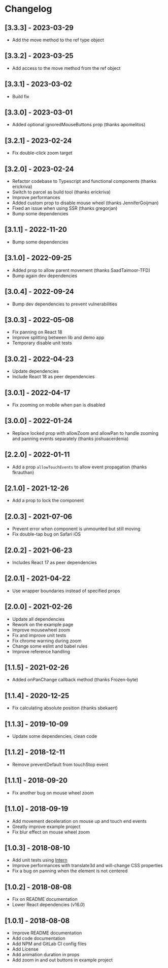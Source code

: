 # Changelog

## [3.3.3] - 2023-03-29
- Add the move method to the ref type object

## [3.3.2] - 2023-03-25
- Add access to the move method from the ref object

## [3.3.1] - 2023-03-02
- Build fix

## [3.3.0] - 2023-03-01
- Added optional ignoredMouseButtons prop (thanks apomelitos)

## [3.2.1] - 2023-02-24
- Fix double-click zoom target

## [3.2.0] - 2023-02-24
- Refactor codebase to Typescript and functional components (thanks erickriva)
- Switch to parcel as build tool (thanks erickriva)
- Improve performances
- Added custom prop to disable mouse wheel (thanks JenniferGoijman)
- Fixed an issue when using SSR (thanks gregorjan)
- Bump some dependencies

## [3.1.1] - 2022-11-20
- Bump some dependencies

## [3.1.0] - 2022-09-25
- Added prop to allow parent movement (thanks SaadTaimoor-TFD)
- Bump again dev dependencies

## [3.0.4] - 2022-09-24
- Bump dev dependencies to prevent vulnerabilities

## [3.0.3] - 2022-05-08
- Fix panning on React 18
- Improve splitting between lib and demo app
- Temporary disable unit tests

## [3.0.2] - 2022-04-23
- Update dependencies
- Include React 18 as peer dependencies

## [3.0.1] - 2022-04-17
- Fix zooming on mobile when pan is disabled

## [3.0.0] - 2022-01-24
- Replace locked prop with allowZoom and allowPan to handle zooming and panning events separately (thanks joshuacerdenia)

## [2.2.0] - 2022-01-11
- Add a prop `allowTouchEvents` to allow event propagation (thanks fkrauthan)

## [2.1.0] - 2021-12-26
- Add a prop to lock the component

## [2.0.3] - 2021-07-06
- Prevent error when component is unmounted but still moving
- Fix double-tap bug on Safari iOS

## [2.0.2] - 2021-06-23
- Includes React 17 as peer dependencies

## [2.0.1] - 2021-04-22
- Use wrapper boundaries instead of specified props

## [2.0.0] - 2021-02-26
- Update all dependencies
- Rework on the example page
- Improve mousewheel zoom
- Fix and improve unit tests
- Fix chrome warning during zoom
- Change some eslint and babel rules
- Improve reference handling

## [1.1.5] - 2021-02-26
- Added onPanChange callback method (thanks Frozen-byte)

## [1.1.4] - 2020-12-25
- Fix calculating absolute position (thanks sbekaert)

## [1.1.3] - 2019-10-09
- Update some dependencies, clean code

## [1.1.2] - 2018-12-11
- Remove preventDefault from touchStop event

## [1.1.1] - 2018-09-20
- Fix another bug on mouse wheel zoom

## [1.1.0] - 2018-09-19
- Add movement deceleration on mouse up and touch end events
- Greatly improve example project
- Fix blur effect on mouse wheel zoom

## [1.0.3] - 2018-08-10
- Add unit tests using [Intern](https://theintern.io/)
- Improve performances with translate3d and will-change CSS properties
- Fix a bug on panning when the element is not centered

## [1.0.2] - 2018-08-08
- Fix on README documentation
- Lower React dependencies (v16.0)

## [1.0.1] - 2018-08-08
- Improve README documentation
- Add code documentation
- Add NPM and GitLab CI config files
- Add License
- Add animation duration in props
- Add zoom in and out buttons in example project
